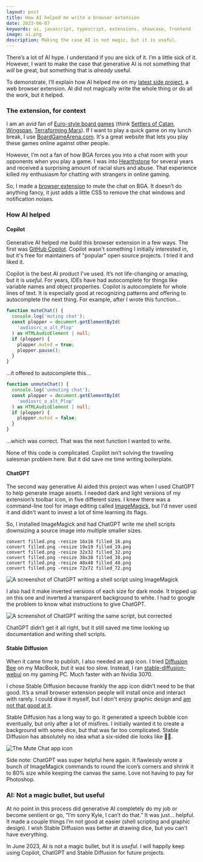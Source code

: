 ```yaml
---
layout: post
title: How AI helped me write a browser extension
date: 2023-06-07
keywords: ai, javascript, typescript, extensions, showcase, frontend
image: ai.png
description: Making the case AI is not magic, but it is useful.
---
```


There’s a lot of AI hype. I understand if you are sick of it. I’m a little sick of it. However, I want to make the case that generative AI is not something that _will_ be great, but something that is _already_ useful.

To demonstrate, I’ll explain how AI helped me on my [latest side project](https://www.nazariosoftware.com/2023/06/02/play-in-peace-with-mute-chat-for-boardgamearena.html), a web browser extension. AI did not magically write the whole thing or do all the work, but it helped.

### The extension, for context

I am an avid fan of [Euro-style board games](https://en.wikipedia.org/wiki/Eurogame) (think [Settlers of Catan](https://boardgamegeek.com/boardgame/152959/settlers-catan), [Wingspan](https://boardgamegeek.com/boardgame/266192/wingspan), [Terraforming Mars](https://boardgamegeek.com/boardgame/167791/terraforming-mars)). If I want to play a quick game on my lunch break, I use [BoardGameArena.com](https://boardgamearena.com). It's a great website that lets you play these games online against other people.

However, I’m not a fan of how BGA forces you into a chat room with your opponents when you play a game. I was into [Hearthstone](https://hearthstone.blizzard.com/en-us) for several years and received a surprising amount of racial slurs and abuse. That experience killed my enthusiasm for chatting with strangers in online gaming.

So, I made a [browser extension](https://www.nazariosoftware.com/2023/06/02/play-in-peace-with-mute-chat-for-boardgamearena.html) to mute the chat on BGA. It doesn’t do anything fancy, it just adds a little CSS to remove the chat windows and notification noises.

### How AI helped

#### Copilot

Generative AI helped me build this browser extension in a few ways. The first was [GitHub Copilot](https://copilot.github.com). Copilot wasn't something I initially interested in, but it's free for maintainers of "popular" open source projects. I tried it and liked it.

Copilot is the best AI product I've used. It’s not life-changing or amazing, but it is _useful_. For years, IDEs have had autocomplete for things like variable names and object properties. Copilot is autocomplete for whole lines of text. It is especially good at recognizing patterns and offering to autocomplete the next thing. For example, after I wrote this function…

```typescript
function muteChat() {
  console.log('muting chat');
  const plopper = document.getElementById(
    'audiosrc_o_alt_Plop'
  ) as HTMLAudioElement | null;
  if (plopper) {
    plopper.muted = true;
    plopper.pause();
  }
}
```

…it offered to autocomplete this…

```typescript
function unmuteChat() {
  console.log('unmuting chat');
  const plopper = document.getElementById(
    'audiosrc_o_alt_Plop'
  ) as HTMLAudioElement | null;
  if (plopper) {
    plopper.muted = false;
  }
}
```

…which was correct. That was the next function I wanted to write.

None of this code is complicated. Copilot isn’t solving the traveling salesman problem here. But it did save me time writing boilerplate.

#### ChatGPT

The second way generative AI aided this project was when I used ChatGPT to help generate image assets. I needed dark and light versions of my extension’s toolbar icon, in five different sizes. I knew there was a command-line tool for image editing called [ImageMagick](https://imagemagick.org), but I'd never used it and didn't want to invest a lot of time learning its flags.

So, I installed ImageMagick and had ChatGPT write me shell scripts downsizing a source image into multiple smaller sizes.

```shell
convert filled.png -resize 16x16 filled_16.png
convert filled.png -resize 19x19 filled_19.png
convert filled.png -resize 32x32 filled_32.png
convert filled.png -resize 38x38 filled_38.png
convert filled.png -resize 48x48 filled_48.png
convert filled.png -resize 72x72 filled_72.png
```

![A screenshot of ChatGPT writing a shell script using ImageMagick](chatgpt-imagemagick-1.png)

I also had it make inverted versions of each size for dark mode. It tripped up on this one and inverted a transparent background to white. I had to google the problem to know what instructions to give ChatGPT.

![A screenshot of ChatGPT writing the same script, but corrected](chatgpt-imagemagick-2.png)

ChatGPT didn’t get it all right, but it still saved me time looking up documentation and writing shell scripts.

#### Stable Diffusion

When it came time to publish, I also needed an app icon. I tried [Diffusion Bee](https://diffusionbee.com) on my MacBook, but it was too slow. Instead, I ran [stable-diffusion-webui](https://github.com/AUTOMATIC1111/stable-diffusion-webui) on my gaming PC. Much faster with an Nvidia 3070.

I chose Stable Diffusion because frankly the app icon didn’t need to be that good. It’s a small browser extension people will install once and interact with rarely. I could draw it myself, but I don't enjoy graphic design and [am not that good at it](https://www.nazariosoftware.com/2021/04/07/about-javasnipt.html).

Stable Diffusion has a long way to go. It generated a speech bubble icon eventually, but only after a lot of misfires. I initially wanted it to create a background with some dice, but that was far too complicated. Stable Diffusion has absolutely no idea what a six-sided die looks like 🤦‍♂️.

![The Mute Chat app icon](mc-icon.png)

Side note: ChatGPT was super helpful here again. It flawlessly wrote a bunch of ImageMagick commands to round the icon’s corners and shrink it to 80% size while keeping the canvas the same. Love not having to pay for Photoshop.

### AI: Not a magic bullet, but useful

At no point in this process did generative AI completely do my job or become sentient or go, “I’m sorry Kyle, I can’t do that.” It was just… helpful. It made a couple things I’m not good at easier (shell scripting and graphic design). I wish Stable Diffusion was better at drawing dice, but you can’t have everything.

In June 2023, AI is not a magic bullet, but it is _useful_. I will happily keep using Copilot, ChatGPT and Stable Diffusion for future projects.

<script lang="ts">
  import { base } from '$app/paths';
</script>
